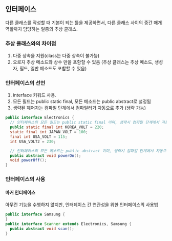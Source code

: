## 인터페이스
다른 클래스를 작성할 때 기본이 되는 틀을 제공하면서, 다른 클래스 사이의 중간 매개 역할까지 담당하는 일종의 추상 클래스.

### 추상 클래스와의 차이점
1. 다중 상속을 지원(class는 다중 상속이 불가능)
2. 오로지 추상 메소드와 상수 만을 포함할 수 있음 (추상 클래스는 추상 메소드, 생성자, 필드, 일반 메소드도 포함할 수 있음)

### 인터페이스의 선언
1. interface 키워드 사용.
2. 모든 필드는 public static final, 모든 메소드는 public abstract로 설정됨
3. 생략된 제어자는 컴파일 단계에서 컴파일러가 자동으로 추가 (생략 가능)

```java
public interface Electronics {
  // 인터페이스의 모든 필드는 public static final 이며, 생략시 컴파일 단계에서 자동으로 추가됨.
  public static final int KOREA_VOLT = 220;
  static final int JAPAN_VOLT = 100;
  final int USA_VOLT = 115;
  int USA_VOLT2 = 230;

  // 인터페이스의 모든 메소드는 public abstract 이며, 생략시 컴파일 단계에서 자동으로 추가됨.
  public abstract void powerOn();
  void powerOff();
}
```

### 인터페이스의 사용
#### 마커 인터페이스
아무런 기능을 수행하지 않지만, 인터페이스 간 연관성을 위한 인터페이스의 사용법

```java
public interface Samsung {
}
public interface Scanner extends Electronics, Samsung {
  public abstract void scan();
}
```